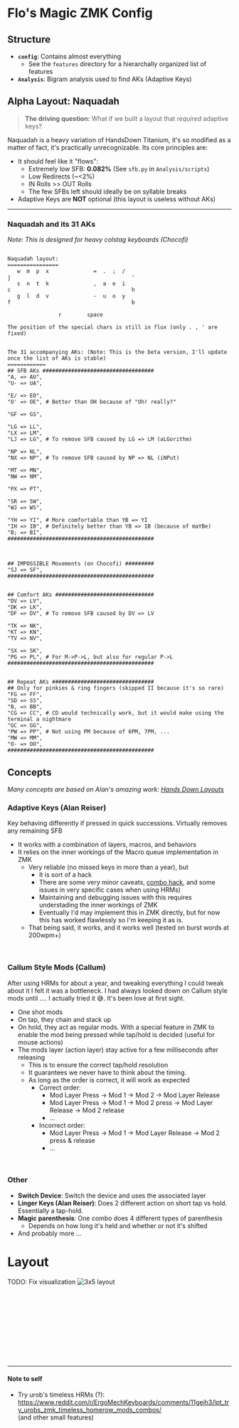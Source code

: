 
# Flo's Magic ZMK Config

## Structure
- **`config`**: Contains almost everything
  - See the `features` directory for a hierarchally organized list of features
- **`Analysis`**: Bigram analysis used to find AKs (Adaptive Keys)

## Alpha Layout: Naquadah
> **The driving question:** What if we built a layout that _required_ adaptive keys?

Naquadah is a heavy variation of HandsDown Titanium, it's so modified as a matter of fact, it's practically unrecognizable.
Its core principles are:
- It should feel like it "flows":
  - Extremely low SFB: **0.082%** (See `sfb.py` in `Analysis/scripts`)
  - Low Redirects (~<2%)
  - IN Rolls >> OUT Rolls
  - The few SFBs left should ideally be on syllable breaks
- Adaptive Keys are **NOT** optional (this layout is useless without AKs)
---
### Naquadah and its 31 AKs
_Note: This is designed for heavy colstag keyboards (Chocofi)_

```

Naquadah layout:
================
   w  m  p  x              =  .  ;  /
j                                      '
   s  n  t  k              ,  a  e  i
c                                      h
   g  l  d  v              -  u  o  y
f                                      b

                r        space

The position of the special chars is still in flux (only . , ' are fixed)


The 31 accompanying AKs: (Note: This is the beta version, I'll update once the list of AKs is stable)
============
## SFB AKs ###################################
"A, => AU",
"U- => UA",

"E/ => EO",
"O' => OE", # Better than OH because of "Oh! really?"

"GF => GS",

"LG => LL",
"LX => LM",
"LJ => LG", # To remove SFB caused by LG => LM (aLGorithm)

"NP => NL",
"NX => NP", # To remove SFB caused by NP => NL (iNPut)

"MT => MN",
"NW => NM",

"PX => PT",

"SR => SW",
"WJ => WS",

"YH => YI", # More comfortable than YB => YI
"IH => IB", # Definitely better than YB => IB (because of maYBe)
"B; => BI",
##############################################



## IMPOSSIBLE Movements (on Chocofi) #########
"SJ => SF",
##############################################


## Comfort AKs ###############################
"DV => LV",
"DK => LK",
"DF => DV", # To remove SFB caused by DV => LV

"TK => NK",
"KT => KN",
"TV => NV",

"SX => SK",
"PG => PL", # For M->P->L, but also for regular P->L
##############################################


## Repeat AKs ################################
## Only for pinkies & ring fingers (skipped II because it's so rare)
"FG => FF",
"SD => SS",
"B, => BB",
"CG => CC", # CD would technically work, but it would make using the terminal a nightmare
"GC => GG",
"PW => PP", # Not using PM because of 6PM, 7PM, ...
"MW => MM",
"O- => OO",
##############################################

```

## Concepts
_Many concepts are based on Alan's amazing work: [Hands Down Layouts](https://sites.google.com/alanreiser.com/handsdown/home/hands-down-neu)_


### Adaptive Keys (Alan Reiser)
Key behaving differently if pressed in quick successions. Virtually removes any remaining SFB
- It works with a combination of layers, macros, and behaviors
- It relies on the inner workings of the Macro queue implementation in ZMK
  - Very reliable (no missed keys in more than a year), but
    - It is sort of a hack
    - There are some very minor caveats, [combo hack](config/features/hands_down/adaptive_keys/combos.dtsi), and some issues in very specific cases when using HRMs)
    - Maintaining and debugging issues with this requires understading the inner workings of ZMK
    - Eventually I'd may implement this in ZMK directly, but for now this has worked flawlessly so I'm keeping it as is.
  - That being said, it works, and it works well (tested on burst words at 200wpm+)

<br/>

### Callum Style Mods (Callum)
After using HRMs for about a year, and tweaking everything I could tweak about it I felt it was a bottleneck. I had always looked down on Callum style mods until .... I actually tried it 😅. It's been love at first sight.
- One shot mods
- On tap, they chain and stack up
- On hold, they act as regular mods. With a special feature in ZMK to enable the mod being pressed while tap/hold is decided (useful for mouse actions)
- The mods layer (action layer) stay active for a few milliseconds after releasing
  - This is to ensure the correct tap/hold resolution
  - It guarantees we never have to think about the timing.
  - As long as the order is correct, it will work as expected
    - Correct order: 
      - Mod Layer Press -> Mod 1 -> Mod 2 -> Mod Layer Release 
      - Mod Layer Press -> Mod 1 -> Mod 2 press -> Mod Layer Release -> Mod 2 release
      - ...
    - Incorrect order:
      - Mod Layer Press -> Mod 1 -> Mod Layer Release -> Mod 2 press & release
      - ...
        
<br/>

### Other
- **Switch Device**: Switch the device and uses the associated layer
- **Linger Keys (Alan Reiser)**: Does 2 different action on short tap vs hold. Essentially a tap-hold.
- **Magic parenthesis**: One combo does 4 different types of parenthesis
  - Depends on how long it's held and whether or not it's shifted
- And probably more ...


# Layout
TODO: Fix visualization
![3x5 layout](./keymap-drawer/corne.svg)


<br/>
<br/>
<br/>
<br/>
<br/>
<br/>
<br/>
<br/>
<br/>

---
#### Note to self

- Try urob's timeless HRMs (?): https://www.reddit.com/r/ErgoMechKeyboards/comments/11gejh3/lpt_try_urobs_zmk_timeless_homerow_mods_combos/  
(and other small features)
